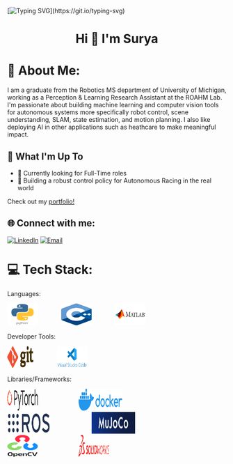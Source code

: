 [![Typing SVG](https://readme-typing-svg.herokuapp.com?font=Courier+new&color=%23808080&size=40&width=800&duration=6969&lines=Welcome+to+my+profile!)](https://git.io/typing-svg)

<h1 align="center">Hi 👋 I'm Surya</h1>

# 💫 About Me:
I am a graduate from the Robotics MS department of University of Michigan, working as a Perception & Learning Research Assistant at the ROAHM Lab. I'm passionate about building machine learning and computer vision tools for autonomous systems more specifically robot control, scene understanding, SLAM, state estimation, and motion planning. I also like deploying AI in other applications such as heathcare to make meaningful impact.

## 🚀 What I'm Up To

- 🤔 Currently looking for Full-Time roles
- 🤖 Building a robust control policy for Autonomous Racing in the real world

Check out my [portfolio!](https://spsingh37.github.io/)

## 🌐 Connect with me:
[![LinkedIn](https://img.shields.io/badge/LinkedIn-%230077B5.svg?logo=linkedin&logoColor=white)](https://www.linkedin.com/in/spsingh37/)
[![Email](https://img.shields.io/badge/Email-suryasin@umich.edu-blue?style=flat-square&logo=gmail)](mailto:suryasin@umich.edu)

# 💻 Tech Stack:

Languages:
<p align="left">
  <img src="https://github.com/spsingh37/spsingh37/blob/main/python-logo.png" alt="Python" height="50" width="70" style="display: inline; margin-right: 50px;"/>
  <img src="https://github.com/spsingh37/spsingh37/blob/main/cpp_logo.png" alt="C++" height="50" width="70" style="display: inline; margin-right: 50px;"/>
  <img src="https://github.com/spsingh37/spsingh37/blob/main/MATLAB-logo.png" alt="MATLAB" height="50" width="70" style="display: inline; margin-right: 50px;"/>
</p>

Developer Tools:
<p align="left">
  <img src="https://github.com/spsingh37/spsingh37/blob/main/git-logo.png" alt="Git" height="50" width="60" style="display: inline; margin-right: 50px;"/>
  <img src="https://github.com/spsingh37/spsingh37/blob/main/vscode-logo.png" alt="Visual Studio Code" height="50" width="70" style="display: inline; margin-right: 50px;"/>
</p>

Libraries/Frameworks:
<p align="left">
  <img src="https://github.com/spsingh37/spsingh37/blob/main/PyTorch_logo_black.svg.png" alt="PyTorch" height="50" width="70" style="display: inline; margin-right: 90px;"/>
  <img src="https://github.com/spsingh37/spsingh37/blob/main/docker-logo.png" alt="Docker" width="100" height="50" width="70" style="display: inline; margin-right: 90px;"/>
  <img src="https://github.com/spsingh37/spsingh37/blob/main/ros-logo.png" alt="ROS" width="100" height="50" width="70" style="display: inline; margin-right: 90px;"/>
  <img src="https://github.com/spsingh37/spsingh37/blob/main/mujoco-logo.jfif" alt="MuJoCo" width="100" height="50" width="70" style="display: inline; margin-right: 90px;"/>
  <img src="https://github.com/spsingh37/spsingh37/blob/main/OpenCV_logo_black.png" alt="OpenCV" height="50" width="70" style="display: inline; margin-right: 90px;"/>
  <img src="https://github.com/spsingh37/spsingh37/blob/main/solidworks-logo.png" alt="SolidWorks" height="50" width="70" style="display: inline; margin-right: 90px;"/>
</p>
